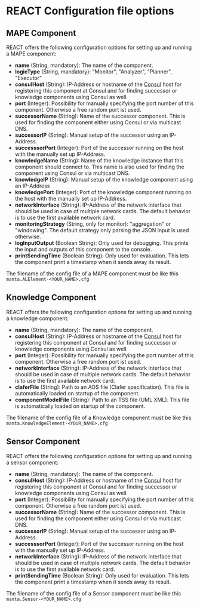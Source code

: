# REACT Configuration file options

## MAPE Component

REACT offers the following configuration options for setting up and running a MAPE component:

* **name** (String, mandatory): The name of the component.
* **logicType** (String, mandatory): "Monitor", "Analyzer", "Planner", "Executor"
* **consulHost** (String): IP-Address or hostname of the [Consul](https://www.consul.io/) host for registering this component at Consul and for finding successor or knowledge components using Consul as well.
* **port** (Integer): Possibility for manually specifying the port number of this component. Otherwise a free random port ist used.
* **successorName** (String): Name of the successor component. This is used for finding the component either using Consul or via multicast DNS.
* **successorIP** (String): Manual setup of the successor using an IP-Address.
* **successsorPort** (Integer): Port of the successor running on the host with the manually set up IP-Address.
* **knowledgeName** (String): Name of the knowledge instance that this component should connect to. This name is also used for finding the component using Consul or via multicast DNS.
* **knowledgeIP** (String): Manual setup of the knowledge component using an IP-Address
* **knowledgePort** (Integer): Port of the knowledge component running on the host with the manually set up IP-Address.
* **networkInterface** (String): IP-Address of the network interface that should be used in case of multiple network cards. The default behavior is to use the first available network card.
* **monitoringStrategy** (String, only for monitor): "aggregation" or "windowing". The default strategy only parsing the JSON input is used otherwise.
* **logInputOutput** (Boolean String): Only used for debugging. This prints the input and outputs of this component to the console.
* **printSendingTime** (Boolean String): Only used for evaluation. This lets the component print a timestamp when it sends away its result.

The filename of the config file of a MAPE component must be like this `manta.ALElement-<YOUR_NAME>.cfg`

## Knowledge Component

REACT offers the following configuration options for setting up and running a knowledge component:

* **name** (String, mandatory): The name of the component.
* **consulHost** (String): IP-Address or hostname of the [Consul](https://www.consul.io/) host for registering this component at Consul and for finding successor or knowledge components using Consul as well.
* **port** (Integer): Possibility for manually specifying the port number of this component. Otherwise a free random port ist used.
* **networkInterface** (String): IP-Address of the network interface that should be used in case of multiple network cards. The default behavior is to use the first available network card.
* **claferFile** (String): Path to an AOS file (Clafer specification). This file is automatically loaded on startup of the component.
* **componentModelFile** (String): Path to an TSS file (UML XML). This file is automatically loaded on startup of the component.

The filename of the config file of a Knowledge component must be like this `manta.KnowledgeElement-<YOUR_NAME>.cfg`

## Sensor Component

REACT offers the following configuration options for setting up and running a sensor component:

* **name** (String, mandatory): The name of the component.
* **consulHost** (String): IP-Address or hostname of the [Consul](https://www.consul.io/) host for registering this component at Consul and for finding successor or knowledge components using Consul as well.
* **port** (Integer): Possibility for manually specifying the port number of this component. Otherwise a free random port ist used.
* **successorName** (String): Name of the successor component. This is used for finding the component either using Consul or via multicast DNS.
* **successorIP** (String): Manual setup of the successor using an IP-Address.
* **successsorPort** (Integer): Port of the successor running on the host with the manually set up IP-Address.
* **networkInterface** (String): IP-Address of the network interface that should be used in case of multiple network cards. The default behavior is to use the first available network card.
* **printSendingTime** (Boolean String): Only used for evaluation. This lets the component print a timestamp when it sends away its result.

The filename of the config file of a Sensor component must be like this `manta.Sensor-<YOUR_NAME>.cfg`